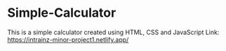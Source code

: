 # Simple-Calculator

This is a simple calculator created using HTML, CSS and JavaScript
Link: https://intrainz-minor-project1.netlify.app/
